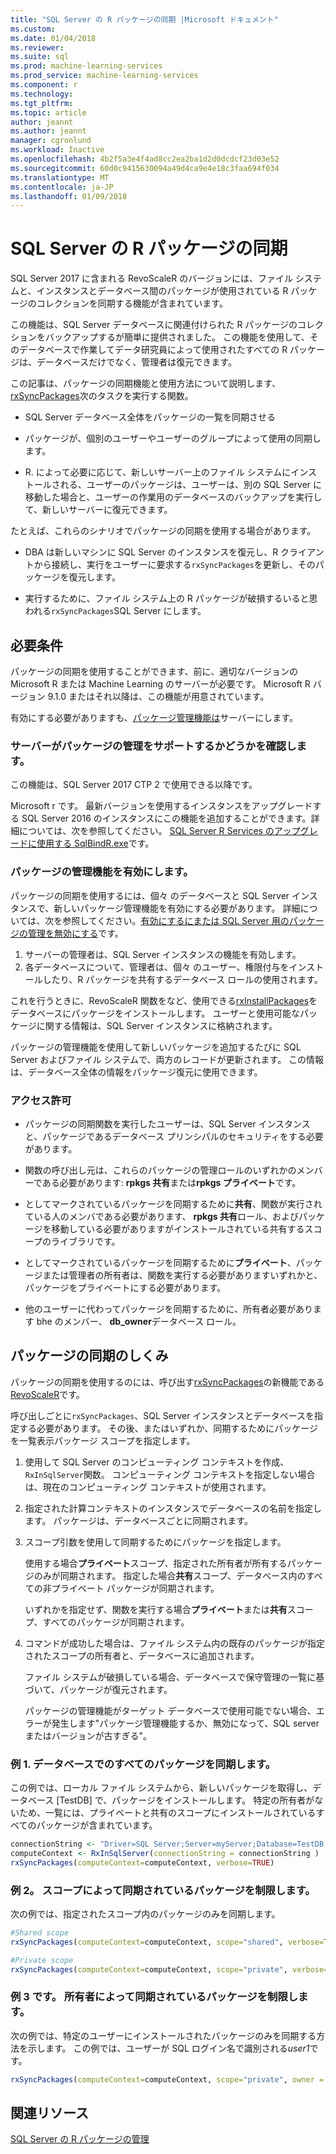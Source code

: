 ```yaml
---
title: "SQL Server の R パッケージの同期 |Microsoft ドキュメント"
ms.custom: 
ms.date: 01/04/2018
ms.reviewer: 
ms.suite: sql
ms.prod: machine-learning-services
ms.prod_service: machine-learning-services
ms.component: r
ms.technology: 
ms.tgt_pltfrm: 
ms.topic: article
author: jeannt
ms.author: jeannt
manager: cgronlund
ms.workload: Inactive
ms.openlocfilehash: 4b2f5a3e4f4ad8cc2ea2ba1d2d0dcdcf23d03e52
ms.sourcegitcommit: 60d0c9415630094a49d4ca9e4e18c3faa694f034
ms.translationtype: MT
ms.contentlocale: ja-JP
ms.lasthandoff: 01/09/2018
---
```

# <a name="r-package-synchronization-for-sql-server"></a>SQL Server の R パッケージの同期

SQL Server 2017 に含まれる RevoScaleR のバージョンには、ファイル システムと、インスタンスとデータベース間のパッケージが使用されている R パッケージのコレクションを同期する機能が含まれています。

この機能は、SQL Server データベースに関連付けられた R パッケージのコレクションをバックアップするが簡単に提供されました。 この機能を使用して、そのデータベースで作業してデータ研究員によって使用されたすべての R パッケージは、データベースだけでなく、管理者は復元できます。

この記事は、パッケージの同期機能と使用方法について説明します、 [rxSyncPackages](https://docs.microsoft.com/machine-learning-server/r-reference/revoscaler/rxsyncpackages)次のタスクを実行する関数。

+ SQL Server データベース全体をパッケージの一覧を同期させる

+ パッケージが、個別のユーザーやユーザーのグループによって使用の同期します。

+ R. によって必要に応じて、新しいサーバー上のファイル システムにインストールされる、ユーザーのパッケージは、ユーザーは、別の SQL Server に移動した場合と、ユーザーの作業用のデータベースのバックアップを実行して、新しいサーバーに復元できます。

たとえば、これらのシナリオでパッケージの同期を使用する場合があります。

+ DBA は新しいマシンに SQL Server のインスタンスを復元し、R クライアントから接続し、実行をユーザーに要求する`rxSyncPackages`を更新し、そのパッケージを復元します。

+ 実行するために、ファイル システム上の R パッケージが破損するいると思われる`rxSyncPackages`SQL Server にします。

## <a name="requirements"></a>必要条件

パッケージの同期を使用することができます、前に、適切なバージョンの Microsoft R または Machine Learning のサーバーが必要です。 Microsoft R バージョン 9.1.0 またはそれ以降は、この機能が用意されています。 

有効にする必要がありますも、[パッケージ管理機能は](r-package-how-to-enable-or-disable.md)サーバーにします。

### <a name="determine-whether-your-server-supports-package-management"></a>サーバーがパッケージの管理をサポートするかどうかを確認します。

この機能は、SQL Server 2017 CTP 2 で使用できる以降です。

Microsoft r です。 最新バージョンを使用するインスタンスをアップグレードする SQL Server 2016 のインスタンスにこの機能を追加することができます。詳細については、次を参照してください。 [SQL Server R Services のアップグレードに使用する SqlBindR.exe](use-sqlbindr-exe-to-upgrade-an-instance-of-sql-server.md)です。

### <a name="enable-the-package-management-feature"></a>パッケージの管理機能を有効にします。

パッケージの同期を使用するには、個々 のデータベースと SQL Server インスタンスで、新しいパッケージ管理機能を有効にする必要があります。 詳細については、次を参照してください。[有効にするにまたは SQL Server 用のパッケージの管理を無効にする](r-package-how-to-enable-or-disable.md)です。

1. サーバーの管理者は、SQL Server インスタンスの機能を有効します。
2. 各データベースについて、管理者は、個々 のユーザー、権限付与をインストールしたり、R パッケージを共有するデータベース ロールの使用されます。

これを行うときに、RevoScaleR 関数をなど、使用できる[rxInstallPackages](https://docs.microsoft.com/machine-learning-server/r-reference/revoscaler/rxinstallpackages)をデータベースにパッケージをインストールします。  ユーザーと使用可能なパッケージに関する情報は、SQL Server インスタンスに格納されます。 

パッケージの管理機能を使用して新しいパッケージを追加するたびに SQL Server およびファイル システムで、両方のレコードが更新されます。 この情報は、データベース全体の情報をパッケージ復元に使用できます。

### <a name="permissions"></a>アクセス許可

+ パッケージの同期関数を実行したユーザーは、SQL Server インスタンスと、パッケージであるデータベース プリンシパルのセキュリティをする必要があります。

+ 関数の呼び出し元は、これらのパッケージの管理ロールのいずれかのメンバーである必要があります: **rpkgs 共有**または**rpkgs プライベート**です。

+ としてマークされているパッケージを同期するために**共有**、関数が実行されている人のメンバである必要があります、 **rpkgs 共有**ロール、およびパッケージを移動している必要がありますがインストールされている共有するスコープのライブラリです。

+ としてマークされているパッケージを同期するために**プライベート**、パッケージまたは管理者の所有者は、関数を実行する必要がありますいずれかと、パッケージをプライベートにする必要があります。

+ 他のユーザーに代わってパッケージを同期するために、所有者必要があります bhe のメンバー、 **db_owner**データベース ロール。

## <a name="how-package-synchronization-works"></a>パッケージの同期のしくみ

パッケージの同期を使用するのには、呼び出す[rxSyncPackages](https://docs.microsoft.com/r-server/r-reference/revoscaler/rxsyncpackages)の新機能である[RevoScaleR](https://docs.microsoft.com/machine-learning-server/r-reference/revoscaler/revoscaler)です。 

呼び出しごとに`rxSyncPackages`、SQL Server インスタンスとデータベースを指定する必要があります。 その後、またはいずれか、同期するためにパッケージを一覧表示パッケージ スコープを指定します。

1. 使用して SQL Server のコンピューティング コンテキストを作成、`RxInSqlServer`関数。 コンピューティング コンテキストを指定しない場合は、現在のコンピューティング コンテキストが使用されます。

2. 指定された計算コンテキストのインスタンスでデータベースの名前を指定します。 パッケージは、データベースごとに同期されます。

3. スコープ引数を使用して同期するためにパッケージを指定します。

    使用する場合**プライベート**スコープ、指定された所有者が所有するパッケージのみが同期されます。 指定した場合**共有**スコープ、データベース内のすべての非プライベート パッケージが同期されます。 
    
    いずれかを指定せず、関数を実行する場合**プライベート**または**共有**スコープ、すべてのパッケージが同期されます。

4. コマンドが成功した場合は、ファイル システム内の既存のパッケージが指定されたスコープの所有者と、データベースに追加されます。

    ファイル システムが破損している場合、データベースで保守管理の一覧に基づいて、パッケージが復元されます。

    パッケージの管理機能がターゲット データベースで使用可能でない場合、エラーが発生します"パッケージ管理機能するか、無効になって、SQL server またはバージョンが古すぎる"。

### <a name="example-1-synchronize-all-package-by-database"></a>例 1. データベースでのすべてのパッケージを同期します。

この例では、ローカル ファイル システムから、新しいパッケージを取得し、データベース [TestDB] で、パッケージをインストールします。 特定の所有者がないため、一覧には、プライベートと共有のスコープにインストールされているすべてのパッケージが含まれています。

```R
connectionString <- "Driver=SQL Server;Server=myServer;Database=TestDB;Trusted_Connection=True;"
computeContext <- RxInSqlServer(connectionString = connectionString )
rxSyncPackages(computeContext=computeContext, verbose=TRUE)
```

### <a name="example-2-restrict-synchronized-packages-by-scope"></a>例 2。 スコープによって同期されているパッケージを制限します。

次の例では、指定されたスコープ内のパッケージのみを同期します。

```R
#Shared scope
rxSyncPackages(computeContext=computeContext, scope="shared", verbose=TRUE)

#Private scope
rxSyncPackages(computeContext=computeContext, scope="private", verbose=TRUE)
```

### <a name="example-3-restrict-synchronized-packages-by-owner"></a>例 3 です。 所有者によって同期されているパッケージを制限します。

次の例では、特定のユーザーにインストールされたパッケージのみを同期する方法を示します。 この例では、ユーザーが SQL ログイン名で識別される*user1*です。

```R
rxSyncPackages(computeContext=computeContext, scope="private", owner = "user1", verbose=TRUE))
```

## <a name="related-resources"></a>関連リソース

[SQL Server の R パッケージの管理](r-package-management-for-sql-server-r-services.md)
